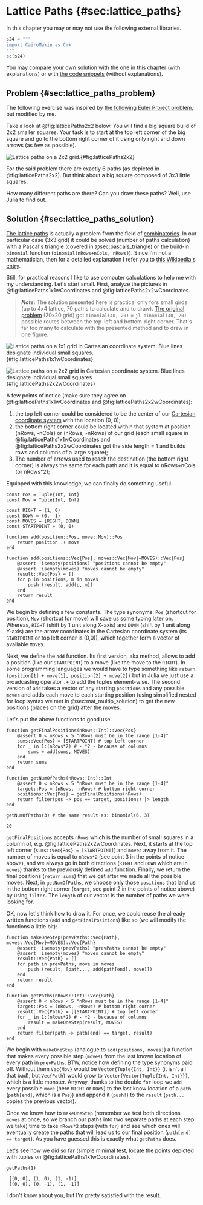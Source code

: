 # Lattice Paths {#sec:lattice_paths}

In this chapter you may or may not use the following external libraries.

```jl
s24 = """
import CairoMakie as Cmk
"""
sc(s24)
```

You may compare your own solution with the one in this chapter (with
explanations) or with [the code
snippets](https://github.com/b-lukaszuk/BS_wJ_eng/tree/main/code_snippets/lattice_paths)
(without explanations).

## Problem {#sec:lattice_paths_problem}

The following exercise was inspired by [the following Euler
Project problem](https://projecteuler.net/problem=15), but modified by me.

Take a look at @fig:latticePaths2x2 below. You will find a big square build of
2x2 smaller squares. Your task is to start at the top left corner of the big
square and go to the bottom right corner of it using only right and down arrows
(as few as possible).

![Lattice paths on a 2x2 grid.](./images/latticePaths2x2.png){#fig:latticePaths2x2}

For the said problem there are exactly 6 paths (as depicted in
@fig:latticePaths2x2). But think about a big square composed of 3x3 little
squares.

How many different paths are there? Can you draw these paths? Well, use Julia to
find out.

## Solution {#sec:lattice_paths_solution}

[The lattice paths](https://projecteuler.net/problem=15) is actually a problem
from the field of [combinatorics](https://en.wikipedia.org/wiki/Combinatorics).
In our particular case (3x3 grid) it could be solved (number of paths
calculation) with a Pascal's triangle (covered in @sec:pascals_triangle) or the
build-in `binomial` function (`binomial(nRows+nCols, nRows)`). Since I'm not a
mathematician, then for a detailed explanation I refer you to [this Wikipedia's
entry](https://en.wikipedia.org/wiki/Lattice_path#Combinations_and_NE_lattice_paths).

Still, for practical reasons I like to use computer calculations to help me with
my understanding. Let's start small. First, analyze the pictures in
@fig:latticePaths1x1wCoordinates and @fig:latticePaths2x2wCoordinates.

> **_Note:_** The solution presented here is practical only fors small girds (up
> to 4x4 lattice, 70 paths to calculate and to draw). [The original
> problem](https://projecteuler.net/problem=15) (20x20 grid) got `binomial(40,
> 20)` = `jl binomial(40, 20)` possible routes between the top-left and
> bottom-right corner. That's far too many to calculate with the presented
> method and to draw in one figure.

![Lattice paths on a 1x1 grid in Cartesian coordinate system. Blue lines designate individual small squares.](./images/latticePaths1x1wCoordinates.png){#fig:latticePaths1x1wCoordinates}

![Lattice paths on a 2x2 grid in Cartesian coordinate system. Blue lines designate individual small squares](./images/latticePaths2x2wCoordinates.png){#fig:latticePaths2x2wCoordinates}

A few points of notice (make sure they agree on @fig:latticePaths1x1wCoordinates
and @fig:latticePaths2x2wCoordinates):

1) the top left corner could be considered to be the center of our [Cartesian
coordinate system](https://en.wikipedia.org/wiki/Cartesian_coordinate_system)
with the location (0, 0);
2) the bottom right corner could be located within that system at position
(nRows, -nCols) or (nRows, -nRows) of our grid (each small square in
@fig:latticePaths1x1wCoordinates and @fig:latticePaths2x2wCoordinates got the
side length = 1 and builds rows and columns of a large square);
3) The number of arrows used to reach the destination (the bottom right corner)
is always the same for each path and it is equal to nRows+nCols (or nRows*2);

Equipped with this knowledge, we can finally do something useful.

```
const Pos = Tuple{Int, Int}
const Mov = Tuple{Int, Int}

const RIGHT = (1, 0)
const DOWN = (0, -1)
const MOVES = [RIGHT, DOWN]
const STARTPOINT = (0, 0)

function add(position::Pos, move::Mov)::Pos
    return position .+ move
end

function add(positions::Vec{Pos}, moves::Vec{Mov}=MOVES)::Vec{Pos}
    @assert !isempty(positions) "positions cannot be empty"
    @assert !isempty(moves) "moves cannot be empty"
    result::Vec{Pos} = []
    for p in positions, m in moves
        push!(result, add(p, m))
    end
    return result
end
```

We begin by defining a few constants. The type synonyms: `Pos` (shortcut for
position), `Mov` (shortcut for move) will save us some typing later on.
Whereas, `RIGHT` (shift by 1 unit along X-axis) and `DOWN` (shift by 1 unit
along Y-axis) are the arrow coordinates in the Cartesian coordinate system (its
`STARTPOINT` or top left corner is (0,0)), which together form a vector of
available `MOVES`.

Next, we define the `add` function. Its first version, aka method, allows to add
a position (like our `STARTPOINT`) to a move (like the move to the `RIGHT`). In
some programming languages we would have to type
something like `return (position[1] + move[1], position[2] + move[2])` but in
Julia we just use a broadcasting operator `.+` to add the tuples
element-wise. The second version of `add` takes a vector of any starting
`positions` and any possible `moves` and adds each move to each starting
position (using simplified nested for loop syntax we met in
@sec:mat_multip_solution) to get the new positions (places on the grid) after
the moves.

Let's put the above functions to good use.

```
function getFinalPositions(nRows::Int)::Vec{Pos}
    @assert 0 < nRows < 5 "nRows must be in the range [1-4]"
    sums::Vec{Pos} = [STARTPOINT] # top left corner
    for _ in 1:(nRows*2) # - *2 - because of columns
        sums = add(sums, MOVES)
    end
    return sums
end

function getNumOfPaths(nRows::Int)::Int
    @assert 0 < nRows < 5 "nRows must be in the range [1-4]"
    target::Pos = (nRows, -nRows) # bottom right corner
    positions::Vec{Pos} = getFinalPositions(nRows)
    return filter(pos -> pos == target, positions) |> length
end

getNumOfPaths(3) # the same result as: binomial(6, 3)
```

```
20
```

`getFinalPositions` accepts `nRows` which is the number of small squares in a
column of, e.g. @fig:latticePaths2x2wCoordinates. Next, it starts at the top
left corner (`sums::Vec{Pos} = [STARTPOINT]`) and `moves` away from it. The
number of moves is equal to `nRows*2` (see point 3 in the points of notice
above), and we always go in both directions (`RIGHT` and `DOWN` which are in
`moves`) thanks to the previously defined `add` function. Finally, we return the
final positions (`return sums`) that we get after we made all the possible
moves. Next, in `getNumOfPaths`, we choose only those `positions` that land us
in the bottom right corner (`target`, see point 2 in the points of notice above)
by using `filter`. The `length` of our vector is the number of paths we were
looking for.

OK, now let's think how to draw it. For once, we could reuse the already written
functions (`add` and `getFinalPositions`) like so (we will modify the functions
a little bit):

```
function makeOneStep(prevPaths::Vec{Path}, moves::Vec{Mov}=MOVES)::Vec{Path}
    @assert !isempty(prevPaths) "prevPaths cannot be empty"
    @assert !isempty(moves) "moves cannot be empty"
    result::Vec{Path} = []
    for path in prevPaths, move in moves
        push!(result, [path..., add(path[end], move)])
    end
    return result
end

function getPaths(nRows::Int)::Vec{Path}
    @assert 0 < nRows < 5 "nRows must be in the range [1-4]"
    target::Pos = (nRows, -nRows) # bottom right corner
    result::Vec{Path} = [[STARTPOINT]] # top left corner
    for _ in 1:(nRows*2) # - *2 - because of columns
        result = makeOneStep(result, MOVES)
    end
    return filter(path -> path[end] == target, result)
end
```

We begin with `makeOneStep` (analogue to `add(positions, moves)`) a function
that makes every possible step (`moves`) from the last known location of every
path in `prevPaths`. BTW, notice how defining the type synonyms paid
off. Without them `Vec{Mov}` would be `Vector{Tuple{Int, Int}}` (it isn't all
that bad), but `Vec{Path}` would grow to `Vector{Vector{Tuple{Int, Int}}}`,
which is a little monster. Anyway, thanks to the double `for` loop we `add`
every possible `move` (here `RIGHT` or `DOWN`) to the last know location of a
`path` (`path[end]`, which is a `Pos`)) and append it (`push!`) to the `result`
(`path...` copies the previous vector).

Once we know how to `makeOneStep` (remember we test both directions, `moves` at
once, so we branch our paths into two separate paths at each step we take) time
to take `nRows*2` steps (with `for`) and see which ones will eventually create
the paths that will lead us to our final position (`path[end] == target`). As
you have guessed this is exactly what `getPaths` does.

Let's see how we did so far (simple minimal test, locate the points depicted
with tuples on @fig:latticePaths1x1wCoordinates).

```
getPaths(1)
```

```
 [(0, 0), (1, 0), (1, -1)]
 [(0, 0), (0, -1), (1, -1)]
```

I don't know about you, but I'm pretty satisfied with the result.
